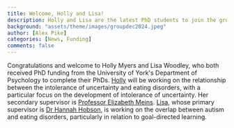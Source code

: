 ```yaml
---
title: Welcome, Holly and Lisa! 
description: Holly and Lisa are the latest PhD students to join the group.
background: "assets/theme/images/groupdec2024.jpeg"
author: [Alex Pike]
categories: [News, Funding]
comments: false
---
```


Congratulations and welcome to Holly Myers and Lisa Woodley, who both received PhD funding from the University of York's Department of Psychology to complete their PhDs. <a href="https://cognition-mental-health.github.io/people/#Holly+Myers">Holly</a> will be working on the relationship between the intolerance of uncertainty and eating disorders, with a particular focus on the development of intolerance of uncertainty. Her secondary supervisor is <a href="https://www.york.ac.uk/psychology/staff/academicstaff/elizabeth_meins/">Professor Elizabeth Meins</a>. <a href="https://cognition-mental-health.github.io/people/#Lisa+Woodley">Lisa</a>, whose primary supervisor is <a href="https://www.york.ac.uk/psychology/staff/academicstaff/hh1355/">Dr Hannah Hobson</a>, is working on the overlap between autism and eating disorders, particularly in relation to goal-directed learning. 
